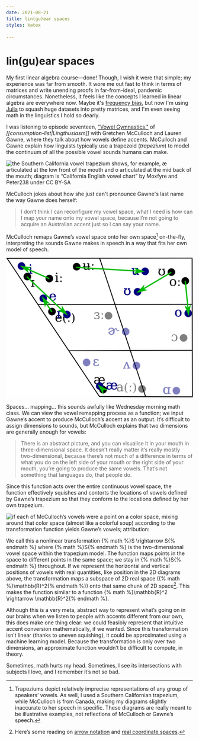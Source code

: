 ```yaml
---
date: 2021-08-21
title: lin(gu)ear spaces
styles: katex

---
```

# lin(gu)ear spaces

My first linear algebra course—done! Though, I wish it were that simple; my experience was far from smooth. It wore me out fast to think in terms of matrices and write unending proofs in far-from-ideal, pandemic circumstances. Nonetheless, it feels like the concepts I learned in linear algebra are everywhere now. Maybe it's [frequency bias](https://en.wikipedia.org/wiki/Frequency_illusion), but now I'm using [Julia](https://julialang.org/) to squash huge datasets into pretty matrices, and I'm even seeing math in the linguistics I hold so dearly.

I was listening to episode seventeen, ["Vowel Gymnastics,"](https://lingthusiasm.com/post/170920044226/lingthusiasm-episode-16-vowel-gymnastics-open) of *[[consumption-list|Lingthusiasm]]* with Gretchen McCulloch and Lauren Gawne, where they talk about how vowels define accents. McCulloch and Gawne explain how linguists typically use a trapezoid (_trapezium_) to model the continuum of all the possible vowel sounds humans can make.

![the Southern California vowel trapezium shows, for example, æ articulated at the low front of the mouth and o articulated at the mid back of the mouth; diagram is [“California English vowel chart”](https://commons.wikimedia.org/wiki/File:California_English_vowel_chart.svg) by [Moxfyre](https://commons.wikimedia.org/wiki/User:Moxfyre) and [Peter238](https://commons.wikimedia.org/wiki/User_talk:Peter238) under [CC BY-SA](https://creativecommons.org/licenses/by-sa/3.0/)](https://upload.wikimedia.org/wikipedia/commons/0/08/California_English_vowel_chart.svg)

McCulloch jokes about how she just can't pronounce Gawne's last name the way Gawne does herself:

> I don’t think I can reconfigure my vowel space, what I need is how can I map your name onto my vowel space, because I’m not going to acquire an Australian accent just so I can say your name.

McCulloch remaps Gawne’s vowel space onto her own space[^1] on-the-fly, interpreting the sounds Gawne makes in speech in a way that fits her own model of speech.

![if we take Southern Californian English as an arbitrary baseline: i tends to be raised Australian accents while ɪ, u,  and o tend to be lowered and retracted (moved backward); attribution: [^2]](/assets/socal-aus-vowel-shifts.svg)

Spaces... mapping... this sounds awfully like Wednesday morning math class. We can view the vowel remapping process as a function; we input Gawne’s accent to produce McCulloch’s accent as an output. It’s difficult to assign dimensions to sounds, but McCulloch explains that two dimensions are generally enough for vowels:

> There is an abstract picture, and you can visualise it in your mouth in three-dimensional space. It doesn’t really matter it’s really mostly two-dimensional, because there’s not much of a difference in terms of what you do on the left side of your mouth or the right side of your mouth, you’re going to produce the same vowels. That’s not something that languages do, that people do.

Since this function acts over the entire continuous vowel space, the function effectively squishes and contorts the locations of vowels defined by Gawne’s trapezium so that they conform to the locations defined by her own trapezium.

![if each of McCulloch’s vowels were a point on a color space, mixing around that color space (almost like a colorful soup) according to the transformation function yields Gawne’s vowels; attribution: [^2]](/assets/vowel-space-transformation.gif)

We call this a nonlinear transformation {% math %}S \rightarrow S{% endmath %} where {% math %}S{% endmath %} is the two-dimensional vowel space within the trapezium model. The function maps points in the space to  different points in the same space; we stay in {% math %}S{% endmath %} throughout. If we represent the horizontal and vertical positions of vowels with real quantities, like position in the 2D diagrams above, the transformation maps a subspace of 2D real space ({% math %}\mathbb{R}^2{% endmath %}) onto that same chunk of 2D space[^3]. This makes the function similar to a function {% math %}\mathbb{R}^2 \rightarrow \mathbb{R}^2{% endmath %}.

Although this is a very meta, abstract way to represent what’s going on in our brains when we listen to people with accents different from our own, this does make one thing clear: we could feasibly represent that intuitive accent conversion mathematically, if we wanted. Since this transformation isn’t linear (thanks to uneven squishing), it could be approximated using a machine learning model. Because the transformation is only over two dimensions, an approximate function wouldn’t be difficult to compute, in theory.

Sometimes, math hurts my head. Sometimes, I see its intersections with subjects I love, and I remember it’s not so bad.

[^1]: Trapeziums depict relatively imprecise representations of any group of speakers’ vowels. As well, I used a Southern Californian trapezium, while McCulloch is from Canada, making my diagrams slightly inaccurate to her speech in specific. These diagrams are really meant to be illustrative examples, not reflections of McCulloch or Gawne’s speech.
[^2]: Diagram made from [“Australian English vowel chart”](https://commons.wikimedia.org/wiki/File:Australian_English_vowel_chart.svg) by [MrKEBAB](https://commons.wikimedia.org/wiki/User_talk:Mr_KEBAB), and [“California English vowel chart”](https://commons.wikimedia.org/wiki/File:California_English_vowel_chart.svg) by [Moxfyre](https://commons.wikimedia.org/wiki/User:Moxfyre) and [Peter238](https://commons.wikimedia.org/wiki/User_talk:Peter238), both under [CC BY-SA](https://creativecommons.org/licenses/by-sa/3.0/)
[^3]: Here’s some reading on [arrow notation](https://en.wikipedia.org/wiki/Function_(mathematics)#Arrow_notation) and [real coordinate spaces](https://en.wikipedia.org/wiki/Real_coordinate_space).

